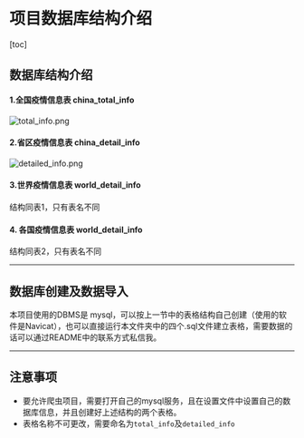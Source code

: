 # 项目数据库结构介绍

[toc]

## 数据库结构介绍

#### 1.全国疫情信息表 china_total_info

![total_info.png](https://github.com/ustcyyw/wuhan_plague/blob/master/version2.0/SQL_mysql/total_info.png?raw=true)

#### 2.省区疫情信息表 china_detail_info

![detailed_info.png](https://github.com/ustcyyw/wuhan_plague/blob/master/version2.0/SQL_mysql/detailed_info.png?raw=true)

#### 3.世界疫情信息表 world_detail_info

结构同表1，只有表名不同

#### 4. 各国疫情信息表 world_detail_info

结构同表2，只有表名不同

---

## 数据库创建及数据导入

本项目使用的DBMS是 mysql，可以按上一节中的表格结构自己创建（使用的软件是Navicat），也可以直接运行本文件夹中的四个.sql文件建立表格，需要数据的话可以通过README中的联系方式私信我。

---

## 注意事项

* 要允许爬虫项目，需要打开自己的mysql服务，且在设置文件中设置自己的数据库信息，并且创建好上述结构的两个表格。
* 表格名称不可更改，需要命名为`total_info`及`detailed_info`